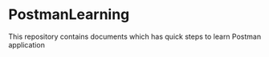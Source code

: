 # PostmanLearning
This repository contains documents which has quick steps to learn Postman application
